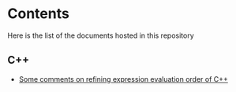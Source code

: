 ﻿# Contents

Here is the list of the documents hosted in this repository

## C++

* [Some comments on refining expression evaluation order of C++](evaluation-order-comments.md)

